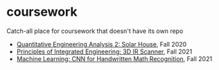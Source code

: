 # coursework
Catch-all place for coursework that doesn't have its own repo

- [Quantitative Engineering Analysis 2: Solar House](https://github.com/liloheinrich/coursework/blob/main/Passive%20Solar%20House%20Project%20Final%20Paper.pdf), Fall 2020
- [Principles of Integrated Engineering: 3D IR Scanner](https://github.com/liloheinrich/coursework/blob/main/MP2FinalReport.pdf), Fall 2021
- [Machine Learning: CNN for Handwritten Math Recognition](https://github.com/liloheinrich/coursework/blob/main/ML_Project_Charlie_Lilo.pdf), Fall 2021

